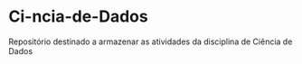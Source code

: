 # Ci-ncia-de-Dados
Repositório destinado a armazenar as atividades da disciplina de Ciência de Dados
